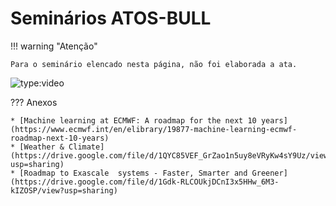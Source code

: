# Seminários ATOS-BULL

!!! warning "Atenção"

    Para o seminário elencado nesta página, não foi elaborada a ata.

![type:video](https://youtube.com/embed/7kWOAvo1D9w)

??? Anexos

    * [Machine learning at ECMWF: A roadmap for the next 10 years](https://www.ecmwf.int/en/elibrary/19877-machine-learning-ecmwf-roadmap-next-10-years) 
    * [Weather & Climate](https://drive.google.com/file/d/1QYC85VEF_GrZao1n5uy8eVRyKw4sY9Uz/view?usp=sharing)
    * [Roadmap to Exascale  systems - Faster, Smarter and Greener](https://drive.google.com/file/d/1Gdk-RLCOUkjDCnI3x5HHw_6M3-kIZOSP/view?usp=sharing) 
